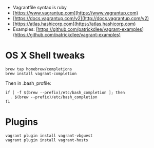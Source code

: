 - Vagrantfile syntax is ruby
- [https://www.vagrantup.com](https://www.vagrantup.com)
- [https://docs.vagrantup.com/v2](http://docs.vagrantup.com/v2)
- [https://atlas.hashicorp.com](https://atlas.hashicorp.com)
- Examples: [https://github.com/patrickdlee/vagrant-examples](https://github.com/patrickdlee/vagrant-examples)

# OS X Shell tweaks

```
brew tap homebrew/completions
brew install vagrant-completion
```

Then in .bash_profile:

```
if [ -f $(brew --prefix)/etc/bash_completion ]; then
  . $(brew --prefix)/etc/bash_completion
fi
```

# Plugins

```
vagrant plugin install vagrant-vbguest
vagrant plugin install vagrant-hosts
```
